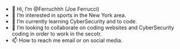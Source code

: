 - 👋 Hi, I’m @Ferruchhh (Joe Ferrucci)
- 👀 I’m interested in sports in the New York area.
- 🌱 I’m currently learning CyberSecurity and to code.
- 💞️ I’m looking to collaborate on coding websites and CyberSecurity coding in order to work in the secotr. 
- 📫 How to reach me email or on social media.

<!---
Ferruchhh/Ferruchhh is a ✨ special ✨ repository because its `README.md` (this file) appears on your GitHub profile.
You can click the Preview link to take a look at your changes.
--->
